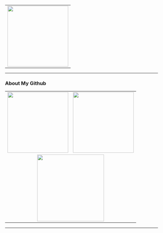 <div align="center">
  <table style="width:100%;">
    <tr>
      <td align="center">
        <img height='200' src="https://count.naihee.cn/@NaiHeeeee?theme=rule34" />
      </td>
    </tr>
  </table>
</div>

---

### About My Github
<div align="center">
  <table style="width:100%;">
    <tr>
      <!-- 第一个图片 -->
      <td align="center">
        <img height='200' src="https://github-readme-stats.naihee.cn/api?username=naiheeeee&show_icons=true&theme=tokyonight" />
      </td>
      <!-- 第二个图片 -->
      <td align="center">
        <img height='200' src="https://github-readme-stats.naihee.cn/api/top-langs/?username=NaiHeeeee&layout=compact&theme=tokyonight" />
      </td>
    </tr>
    <!-- 第三个图片 -->
    <tr>
      <td colspan="2" align="center">
        <img height="220" src="https://github-readme-activity-graph.naihee.cn/graph?username=NaiHeeeee&theme=tokyo-night&hide_border=true&area=true" />
      </td>
    </tr>
  </table>
</div>

---
